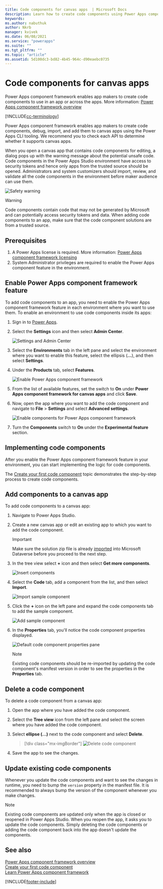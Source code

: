 ```yaml
---
title: Code components for canvas apps  | Microsoft Docs
description: Learn how to create code components using Power Apps component framework for canvas apps.
keywords:
ms.author: nabuthuk
author: Nkrb
manager: kvivek
ms.date: 06/08/2021
ms.service: "powerapps"
ms.suite: ""
ms.tgt_pltfrm: ""
ms.topic: "article"
ms.assetid: 5d100dc3-bd82-4b45-964c-d90eaebc0735
---
```


# Code components for canvas apps

Power Apps component framework enables app makers to create code components to use in an app or across the apps. More information: [Power Apps component framework overview](overview.md) 

[!INCLUDE[cc-terminology](../data-platform/includes/cc-terminology.md)]

Power Apps component framework enables app makers to create code components, debug, import, and add them to canvas apps using the Power Apps CLI tooling. We recommend you to check each API to determine whether it supports canvas apps. 

When you open a canvas app that contains code components for editing, a dialog pops up with the warning message about the potential unsafe code. Code components in the Power Apps Studio environment have access to security tokens and hence only apps from the trusted source should be opened. Administrators and system customizers should import, review, and validate all the code components in the environment before maker audience can use them.

![Safety warning](media/canvas-app-safety-warning.png "Safety warning")  

> [!WARNING]
> Code components contain code that may not be generated by Microsoft and can potentially access security tokens and data. When adding code components to an app, make sure that the code component solutions are from a trusted source.

## Prerequisites

1. A Power Apps license is required. More information: [Power Apps component framework licensing](overview.md#licensing)
2. System Administrator privileges are required to enable the Power Apps component feature in the environment.

## Enable Power Apps component framework feature

To add code components to an app, you need to enable the Power Apps component framework feature in each environment where you want to use them. To enable an environment to use code components inside its apps:

1. Sign in to [Power Apps](https://powerapps.microsoft.com/).

2. Select the **Settings** icon and then select **Admin Center**.
    
    ![Settings and Admin Center](media/select-admin-center-from-settings.png "Settings and Admin Center") 

3. Select the **Environments** tab in the left pane and select the environment where you want to enable this feature, select the ellipsis (**...**), and then select **Settings**.

4. Under the **Products** tab, select **Features**.

   ![Enable Power Apps component framework](media/enable-pcf-feature.png "Enable Power Apps component framework")

5. From the list of available features, set the switch to **On** under **Power Apps component framework for canvas apps** and click **Save**.

6. Now, open the app where you want to add the code component and navigate to **File** > **Settings** and select **Advanced settings**.

   ![Enable components for Power Apps component framework](media/enable-components-for-pcf.png "Enable components for Power Apps component framework")
   
7. Turn the **Components** switch to **On** under the **Experimental feature** section.

## Implementing code components

After you enable the Power Apps component framework feature in your environment, you can start implementing the logic for code components.

 The [Create your first code component](implementing-controls-using-typescript.md) topic demonstrates the step-by-step process to create code components.

## Add components to a canvas app

To add code components to a canvas app:

1. Navigate to Power Apps Studio.
2. Create a new canvas app or edit an existing app to which you want to add the code component.

   > [!IMPORTANT]
   > Make sure the solution zip file is already [imported](../../maker/data-platform/import-update-export-solutions.md) into Microsoft Dataverse before you proceed to the next step.

3. In the tree view select **+** icon and then select **Get more components**. 
 
    ![Insert components](media/insert-code-components-using-get-more-components.png "Insert components")

4. Select the **Code** tab, add a component from the list, and then select **Import**. 

    ![Import sample component](media/insert-component-add-sample-component.png "Import sample component")

5. Click the **+** icon on the left pane and expand the code components tab to add the sample component.

   ![Add sample component](media/add-sample-component-from-list.png "Add sample component")

6. In the **Properties** tab, you'll notice the code component properties displayed. 

   ![Default code component properties pane](media/property-pane-with-parameters.png "Default code components properties pane")

   > [!NOTE]
   > Existing code components should be re-imported by updating the code component's manifest version in order to see the properties in the **Properties** tab.

## Delete a code component 

To delete a code component from a canvas app:

1. Open the app where you have added the code component. 
1. Select the **Tree view** icon from the left pane and select the screen where you have added the code component. 
1. Select **ellipse (...)** next to the code component and select **Delete**.

   > [!div class="mx-imgBorder"]
   > ![Delete code component](media/delete-code-component.png "Delete code component")

1. Save the app to see the changes. 

## Update existing code components

Whenever you update the code components and want to see the changes in runtime, you need to bump the `version` property in the manifest file. It is recommended to always bump  the version of the component whenever you make changes.

> [!NOTE]
> Existing code components are updated only when the app is closed or reopened in Power Apps Studio. When you reopen the app, it asks you to update the code components. Simply deleting the code components or adding the code component back into the app doesn't update the components.

## See also

[Power Apps component framework overview](overview.md)<br/>
[Create your first code component](implementing-controls-using-typescript.md)<br/>
[Learn Power Apps component framework](/learn/paths/use-power-apps-component-framework)


[!INCLUDE[footer-include](../../includes/footer-banner.md)]